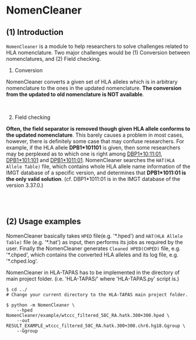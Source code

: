 # NomenCleaner

## (1) Introduction

`NomenCleaner` is a module to help researchers to solve challenges related to HLA nomenclature. Two major challenges would be (1) Conversion between nomenclatures, and (2) Field checking.



1. Conversion

NomenCleaner converts a given set of HLA alleles which is in arbitrary nomenclature to the ones in the updated nomenclature. **The conversion from the updated to old nomenclature is NOT available**.

<br>

2. Field checking

**Often, the field separator is removed though given HLA allele conforms to the updated nomenclature**. This barely causes a problem in most cases, however, there is definitely some case that may confuse researchers. For example, if the HLA allele **DPB1\*101101** is given, then some researchers may be perplexed as to which one is right among <U>DBP1\*10:11:01</U>, <U>DPB1\*101:101</U> and <U>DPB1\*1011:01</U>. NomenCleaner searches the `HAT(HLA Allele Table)` file, which contains whole HLA allele name information of the IMGT database of a specific version, and determines that **DPB1*1011:01 is the only valid solution**. (cf. DBP1*1011:01 is in the IMGT database of the version 3.37.0.)


<br>
<br>


## (2) Usage examples

NomenCleaner basically takes `HPED` file(e.g. '\*.hped') and `HAT(HLA Allele Table)` file (e.g. '\*.hat') as input, then performs its jobs as required by the user. Finally the NomenCleaner generates `Cleaned HPED(CHPED)` file, e.g. '\*.chped', which contains the converted HLA alleles and its log file, e.g. '\*.chped.log'.

NomenCleaner in HLA-TAPAS has to be implemented in the directory of main project folder. (i.e. 'HLA-TAPAS/' where 'HLA-TAPAS.py' script is.)

```
$ cd ../ 
# Change your current directory to the HLA-TAPAS main project folder.
```

```
$ python -m NomenCleaner \
    --hped NomenCleaner/example/wtccc_filtered_58C_RA.hatk.300+300.hped \
    --out RESULT_EXAMPLE_wtccc_filtered_58C_RA.hatk.300+300.chr6.hg18.Ggroup \
    --Ggroup
```